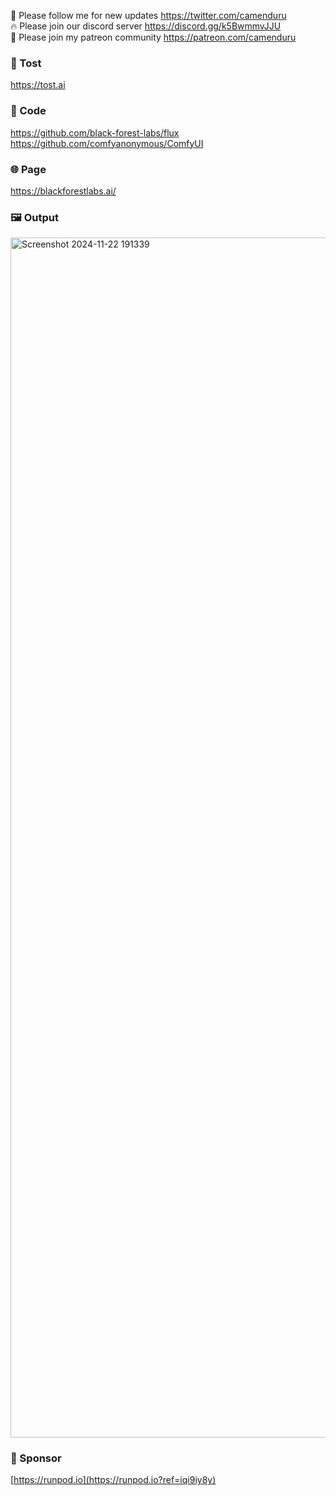 🐣 Please follow me for new updates https://twitter.com/camenduru <br />
🔥 Please join our discord server https://discord.gg/k5BwmmvJJU <br />
🥳 Please join my patreon community https://patreon.com/camenduru <br />

###  🥪 Tost
https://tost.ai

### 🧬 Code
https://github.com/black-forest-labs/flux <br />
https://github.com/comfyanonymous/ComfyUI <br />

### 🌐 Page
https://blackforestlabs.ai/

### 🖼 Output
<img width="1920" alt="Screenshot 2024-11-22 191339" src="https://github.com/user-attachments/assets/69c5ea6e-2ac8-4844-a6ed-bca599e43b16">

### 🏢 Sponsor
[https://runpod.io](https://runpod.io?ref=iqi9iy8y)
